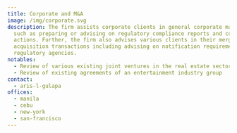 ```yaml
---
title: Corporate and M&A
image: /img/corporate.svg
description: The firm assists corporate clients in general corporate matters
  such as preparing or advising on regulatory compliance reports and corporate
  actions. Further, the firm also advises various clients in their mergers and
  acquisition transactions including advising on notification requirements with
  regulatory agencies.
notables:
  - Review of various existing joint ventures in the real estate sector
  - Review of existing agreements of an entertainment industry group
contact:
  - aris-l-gulapa
offices:
  - manila
  - cebu
  - new-york
  - san-francisco
---
```

